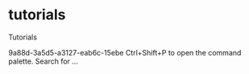 # tutorials
Tutorials

9a88d-3a5d5-a3127-eab6c-15ebe
Ctrl+Shift+P to open the command palette. Search for ...
